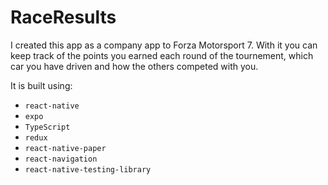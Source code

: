 # RaceResults

I created this app as a company app to Forza Motorsport 7. With it you can keep track of the points you earned each round of the tournement, which car you have driven and how the others competed with you.

It is built using:
* `react-native`
* `expo`
* `TypeScript`
* `redux`
* `react-native-paper`
* `react-navigation`
* `react-native-testing-library`
